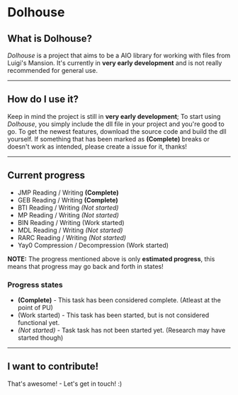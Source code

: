 # Dolhouse

## What is Dolhouse?
*Dolhouse* is a project that aims to be a AIO library for working with files from Luigi's Mansion. It's currently in **very early development** and is not really recommended for general use.

------

## How do I use it?
Keep in mind the project is still in **very early development**; To start using *Dolhouse*, you simply include the dll file in your project and you're good to go. To get the newest features, download the source code and build the dll yourself. If something that has been marked as **(Complete)** breaks or doesn't work as intended, please create a issue for it, thanks!

------

## Current progress
- JMP Reading / Writing **(Complete)**
- GEB Reading / Writing **(Complete)**
- BTI Reading / Writing *(Not started)*
- MP Reading / Writing *(Not started)*
- BIN Reading / Writing (Work started)
- MDL Reading / Writing *(Not started)*
- RARC Reading / Writing *(Not started)*
- Yay0 Compression / Decompression (Work started)

**NOTE:** The progress mentioned above is only **estimated progress**, this means that progress may go back and forth in states!

### Progress states
 - **(Complete)** - This task has been considered complete. (Atleast at the point of PU)
 - (Work started) - This task has been started, but is not considered functional yet.
 - *(Not started)* - Task task has not been started yet. (Research may have started though)

------

## I want to contribute!
That's awesome! - Let's get in touch! :)
